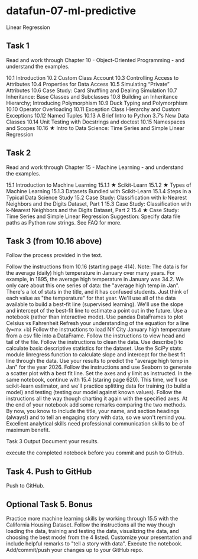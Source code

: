 # datafun-07-ml-predictive
Linear Regression

## Task 1
Read and work through Chapter 10 - Object-Oriented Programming - and understand the examples. 

10.1 Introduction
10.2 Custom Class Account
10.3 Controlling Access to Attributes
10.4 Properties for Data Access
10.5 Simulating “Private” Attributes
10.6 Case Study: Card Shuffling and Dealing Simulation
10.7 Inheritance: Base Classes and Subclasses
10.8 Building an Inheritance Hierarchy; Introducing Polymorphism
10.9 Duck Typing and Polymorphism
10.10 Operator Overloading
10.11 Exception Class Hierarchy and Custom Exceptions
10.12 Named Tuples
10.13 A Brief Intro to Python 3.7’s New Data Classes
10.14 Unit Testing with Docstrings and doctest
10.15 Namespaces and Scopes
10.16 ★ Intro to Data Science: Time Series and Simple Linear Regression

## Task 2
Read and work through Chapter 15 - Machine Learning - and understand the examples. 

15.1 Introduction to Machine Learning
15.1.1 ★ Scikit-Learn
15.1.2 ★ Types of Machine Learning
15.1.3 Datasets Bundled with Scikit-Learn
15.1.4 Steps in a Typical Data Science Study
15.2 Case Study: Classification with k-Nearest Neighbors and the Digits Dataset, Part 1
15.3 Case Study: Classification with k-Nearest Neighbors and the Digits Dataset, Part 2
15.4 ★ Case Study: Time Series and Simple Linear Regression
Suggestion: Specify data file paths as Python raw strings. See FAQ for more. 

## Task 3 (from 10.16 above)
Follow the process provided in the text. 

Follow the instructions from 10.16 (starting page 414).
Note: The data is for the average (daily) high temperature in January over many years.
For example, in 1895, the average high temperature in January was 34.2.
We only care about this one series of data: the "average high temp in Jan".
There's a lot of stats in the title, and it has confused students. Just think of each value as "the temperature" for that year.
We'll use all of the data available to build a best-fit line (supervised learning). 
We'll use the slope and intercept of the best-fit line to estimate a point out in the future.
Use a notebook (rather than interactive mode). 
Use pandas DataFrames to plot Celsius vs Fahrenheit 
Refresh your understanding of the equation for a line (y=mx +b)
Follow the instructions to load NY City January high temperature from a csv file into a DataFrame.
Follow the instructions to view head and tail of the file. 
Follow the instructions to clean the data.
Use describe() to calculate basic descriptive statistics for the dataset. 
Use the SciPy stats module linregress function to calculate slope and intercept for the best fit line through the data.
Use your results to predict the "average high temp in Jan" for the year 2026. 
Follow the instructions and use Seaborn to generate a scatter plot with a best fit line. Set the axes and y limit as instructed.
In the same notebook, continue with 15.4 (staring page 620). 
This time, we'll use scikit-learn estimator, and we'll practice splitting data for training (to build a model) and testing (testing our model against known values). 
Follow the instructions all the way though charting it again with the specified axes.
At the end of your notebook add some remarks comparing the two methods. 
By now, you know to include the title, your name, and section headings (always!) and to tell an engaging story with data, so we won't remind you.
Excellent analytical skills need professional communication skills to be of maximum benefit. 

Task 3 Output
Document your results.

execute the completed notebook before you commit and push to GitHub. 

## Task 4. Push to GitHub
Push to GitHub.

## Optional Task 5. Bonus
Practice more machine learning skills by working through 15.5 with the California Housing Dataset.
Follow the instructions all the way though loading the data, training and testing the data, visualizing the data, and choosing the best model from the 4 listed. 
Customize your presentation and include helpful remarks to "tell a story with data".
Execute the notebook.
Add/commit/push your changes up to your GitHub repo. 
